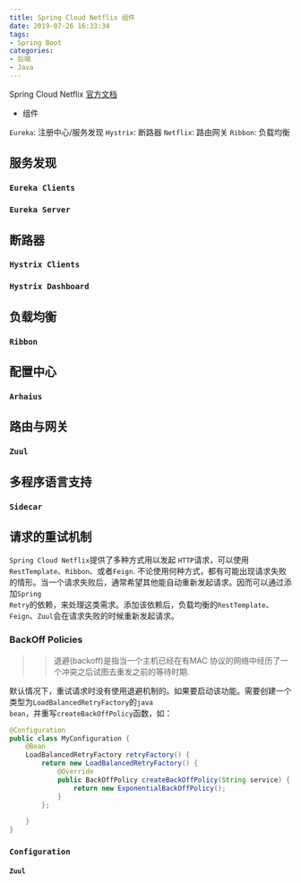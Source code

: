 ```yaml
---
title: Spring Cloud Netflix 组件
date: 2019-07-26 16:33:34
tags:
- Spring Boot
categories:
- 后端
- Java
---
```


Spring Cloud Netflix [官方文档](https://cloud.spring.io/spring-cloud-netflix/spring-cloud-netflix.html)
- 组件

<code>Eureka</code>: 注册中心/服务发现
<code>Hystrix</code>: 断路器
<code>Netflix</code>: 路由网关
<code>Ribbon</code>: 负载均衡


## 服务发现

### <code>Eureka Clients</code>


### <code>Eureka Server</code>



## 断路器

### <code>Hystrix Clients</code>


### <code>Hystrix Dashboard</code>

## 负载均衡

### <code>Ribbon</code>

## 配置中心

### <code>Arhaius</code>

## 路由与网关

### <code>Zuul</code>

## 多程序语言支持

### <code>Sidecar</code>

## 请求的重试机制

<code>Spring Cloud Netflix</code>提供了多种方式用以发起 <code>HTTP</code>请求，可以使用<code>RestTemplate</code>、<code>Ribbon</code>、或者<code>Feign</code>. 不论使用何种方式，都有可能出现请求失败的情形。当一个请求失败后，通常希望其他能自动重新发起请求。因而可以通过添加<code>Spring Retry</code>的依赖，来处理这类需求。添加该依赖后，负载均衡的<code>RestTemplate</code>、<code>Feign</code>、<code>Zuul</code>会在请求失败的时候重新发起请求。

### BackOff Policies

>> 退避(backoff)是指当一个主机已经在有MAC 协议的网络中经历了一个冲突之后试图去重发之前的等待时期.

默认情况下，重试请求时没有使用退避机制的。如果要启动该功能。需要创建一个类型为<code>LoadBalancedRetryFactory</code>的<code>java bean</code>，并重写<code>createBackOffPolicy</code>函数，如：

```java
@Configuration
public class MyConfiguration {
    @Bean
    LoadBalancedRetryFactory retryFactory() {
        return new LoadBalancedRetryFactory() {
            @Override
            public BackOffPolicy createBackOffPolicy(String service) {
                return new ExponentialBackOffPolicy();
            }
        };
        
    }
}
```

### <code>Configuration</code>

#### <code>Zuul</code>